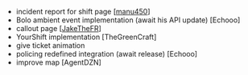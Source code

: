 - incident report for shift page [[manu450](https://discord.com/channels/724616964944953354/1158786778845683712/1167976496565080065)]
- Bolo ambient event implementation (await his API update) [Echooo]
- callout page [[JakeTheFR](https://discord.com/channels/724616964944953354/1158786778845683712/1172242700343455764)]
- YourShift implementation [TheGreenCraft]
- give ticket animation
- policing redefined integration (await release) [Echooo]
- improve map [AgentDZN]
